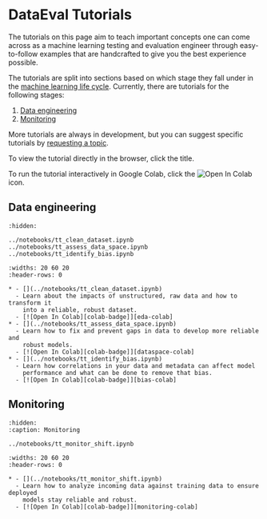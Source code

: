 # DataEval Tutorials

The tutorials on this page aim to teach important concepts one can come across
as a machine learning testing and evaluation engineer through easy-to-follow
examples that are handcrafted to give you the best experience possible.

The tutorials are split into sections based on which stage they fall under in
the [machine learning life cycle](../concepts/workflows/ML_Lifecycle.md).
Currently, there are tutorials for the following stages:

1. [Data engineering](#data-engineering)
2. [Monitoring](#monitoring)

More tutorials are always in development, but you can suggest specific
tutorials by [requesting a topic](../home/contributing.md).

To view the tutorial directly in the browser, click the title.

To run the tutorial interactively in Google Colab, click the
![Open In Colab][colab-badge] icon.

## **Data engineering**

```{toctree}
:hidden:

../notebooks/tt_clean_dataset.ipynb
../notebooks/tt_assess_data_space.ipynb
../notebooks/tt_identify_bias.ipynb
```

```{list-table}
:widths: 20 60 20
:header-rows: 0

* - [](../notebooks/tt_clean_dataset.ipynb)
  - Learn about the impacts of unstructured, raw data and how to transform it
    into a reliable, robust dataset.
  - [![Open In Colab][colab-badge]][eda-colab]
* - [](../notebooks/tt_assess_data_space.ipynb)
  - Learn how to fix and prevent gaps in data to develop more reliable and
    robust models.
  - [![Open In Colab][colab-badge]][dataspace-colab]
* - [](../notebooks/tt_identify_bias.ipynb)
  - Learn how correlations in your data and metadata can affect model
    performance and what can be done to remove that bias.
  - [![Open In Colab][colab-badge]][bias-colab]
```

<!-- Ref links -->

<!-- markdownlint-disable MD053 -->

[eda-colab]: https://colab.research.google.com/github/aria-ml/dataeval/blob/v0.91.3/docs/source/notebooks/tt_clean_dataset.ipynb
[dataspace-colab]: https://colab.research.google.com/github/aria-ml/dataeval/blob/v0.91.3/docs/source/notebooks/tt_assess_data_space.ipynb
[bias-colab]: https://colab.research.google.com/github/aria-ml/dataeval/blob/v0.91.3/docs/source/notebooks/tt_identify_bias.ipynb

<!-- markdownlint-enable MD053 -->

<!-- END DATA ENGINEERING -->

## **Monitoring**

```{toctree}
:hidden:
:caption: Monitoring

../notebooks/tt_monitor_shift.ipynb
```

```{list-table}
:widths: 20 60 20
:header-rows: 0

* - [](../notebooks/tt_monitor_shift.ipynb)
  - Learn how to analyze incoming data against training data to ensure deployed
    models stay reliable and robust.
  - [![Open In Colab][colab-badge]][monitoring-colab]
```

<!-- ref links -->

<!-- markdownlint-disable MD053 -->

[monitoring-colab]: https://colab.research.google.com/github/aria-ml/dataeval/blob/v0.91.3/docs/source/tutorials/notebooks/tt_monitor_shift.ipynb

<!-- markdownlint-enable MD053 -->

<!-- END MONITORING -->

[colab-badge]: https://colab.research.google.com/assets/colab-badge.svg
